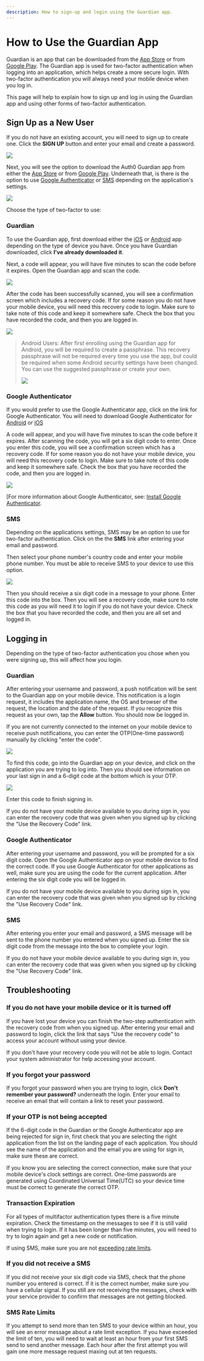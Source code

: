 ```yaml
---
description: How to sign-up and login using the Guardian app.
---
```


# How to Use the Guardian App

Guardian is an app that can be downloaded from the [App Store](https://itunes.apple.com/us/app/auth0-guardian/id1093447833) or from [Google Play](https://play.google.com/store/apps/details?id=com.auth0.guardian). The Guardian app is used for two-factor authentication when logging into an application, which helps create a more secure login.  With two-factor authentication you will always need your mobile device when you log in.

This page will help to explain how to sign up and log in using the Guardian app and using other forms of two-factor authentication.

## Sign Up as a New User

If you do not have an existing account, you will need to sign up to create one. Click the **SIGN UP** button and enter your email and create a password.

![](/media/articles/mfa/sign-up.png)

Next, you will see the option to download the Auth0 Guardian app from either the [App Store](https://itunes.apple.com/us/app/auth0-guardian/id1093447833) or from [Google Play](https://play.google.com/store/apps/details?id=com.auth0.guardian). Underneath that, is there is the option to use [Google Authenticator](#google-authenticator) or [SMS](#sms) depending on the application's settings.
 
![](/media/articles/mfa/choose-mfa.png)

Choose the type of two-factor to use:

### Guardian
To use the Guardian app, first download either the [iOS](https://itunes.apple.com/us/app/auth0-guardian/id1093447833) or [Android](https://play.google.com/store/apps/details?id=com.auth0.guardian) app depending on the type of device you have. Once you have Guardian downloaded, click **I've already downloaded it**.

Next, a code will appear, you will have five minutes to scan the code before it expires. Open the Guardian app and scan the code.

![](/media/articles/mfa/guardian-code.png)

After the code has been successfully scanned, you will see a confirmation screen which includes a recovery code. If for some reason you do not have your mobile device, you will need this recovery code to login. Make sure to take note of this code and keep it somewhere safe. Check the box that you have recorded the code, and then you are logged in.

![](/media/articles/mfa/guardian-recover-code.png)

> Android Users: After first enrolling using the Guardian app for Android, you will be required to create a passphrase. This recovery passphrase will not be required every time you use the app, but could be required when some Android security settings have been changed. You can use the suggested passphrase or create your own. 
>
> ![](/media/articles/mfa/android-passphrase.png)

### Google Authenticator
If you would prefer to use the Google Authenticator app, click on the link for Google Authenticator. You will need to download Google Authenticator for [Android](https://play.google.com/store/apps/details?id=com.google.android.apps.authenticator2) or [iOS](https://itunes.apple.com/us/app/google-authenticator/id388497605)

A code will appear, and you will have five minutes to scan the code before it expires. After scanning the code, you will get a six digit code to enter. Once you enter this code, you will see a confirmation screen which has a recovery code. If for some reason you do not have your mobile device, you will need this recovery code to login. Make sure to take note of this code and keep it somewhere safe. Check the box that you have recorded the code, and then you are logged in.

![](/media/articles/mfa/google-code.png)

[For more information about Google Authenticator, see: [Install Google Authenticator](https://support.google.com/accounts/answer/1066447).

### SMS

Depending on the applications settings, SMS may be an option to use for two-factor authentication. Click on the the **SMS** link after entering your email and password.

Then select your phone number's country code and enter your mobile phone number. You must be able to receive SMS to your device to use this option.

![](/media/articles/mfa/sms.png)

Then you should receive a six digit code in a message to your phone. Enter this code into the box. Then you will see a recovery code, make sure to note this code as you will need it to login if you do not have your device. Check the box that you have recorded the code, and then you are all set and logged in.

## Logging in

Depending on the type of two-factor authentication you chose when you were signing up, this will affect how you login.

### Guardian

After entering your username and password, a push notification will be sent to the Guardian app on your mobile device. This notification is a login request, it includes the application name, the OS and browser of the request, the location and the date of the request. If you recognize this request as your own, tap the **Allow** button. You should now be logged in.

If you are not currently connected to the internet on your mobile device to receive push notifications, you can enter the OTP(One-time password) manually by clicking "enter the code".

![](/media/articles/mfa/guardian-enter-code.png)

To find this code, go into the Guardian app on your device, and click on the application you are trying to log into. Then you should see information on your last sign in and a 6-digit code at the bottom which is your OTP.

![](/media/articles/mfa/guardian-otp-code.png)

Enter this code to finish signing in.

If you do not have your mobile device available to you during sign in, you can enter the recovery code that was given when you signed up by clicking the "Use the Recovery Code" link.

### Google Authenticator

After entering your username and password, you will be prompted for a six digit code. Open the Google Authenticator app on your mobile device to find the correct code. If you use Google Authenticator for other applications as well, make sure you are using the code for the current application. After entering the six digit code you will be logged in.

If you do not have your mobile device available to you during sign in, you can enter the recovery code that was given when you signed up by clicking the "Use Recovery Code" link.

### SMS

After entering you enter your email and password, a SMS message will be sent to the phone number you entered when you signed up. Enter the six digit code from the message into the box to complete your login.

If you do not have your mobile device available to you during sign in, you can enter the recovery code that was given when you signed up by clicking the "Use Recovery Code" link.

## Troubleshooting

### If you do not have your mobile device or it is turned off

If you have lost your device you can finish the two-step authentication with the recovery code from when you signed up. After entering your email and password to login, click the link that says "Use the recovery code" to access your account without using your device.

If you don't have your recovery code you will not be able to login. Contact your system administrator for help accessing your account.

### If you forgot your password

If you forgot your password when you are trying to login, click **Don't remember your password?** underneath the login. Enter your email to receive an email that will contain a link to reset your password.

### If your OTP is not being accepted 

If the 6-digit code in the Guardian or the Google Authenticator app are being rejected for sign in, first check that you are selecting the right application from the list on the landing page of each application. You should see the name of the application and the email you are using for sign in, make sure these are correct.

If you know you are selecting the correct connection, make sure that your mobile device's clock settings are correct. One-time passwords are generated using Coordinated Universal Time(UTC) so your device time must be correct to generate the correct OTP.

### Transaction Expiration

For all types of multifactor authentication types there is a five minute expiration. Check the timestamp on the messages to see if it is still valid when trying to login. If it has been longer than five minutes, you will need to try to login again and get a new code or notification. 

If using SMS, make sure you are not [exceeding rate limits](#sms-rate-limits).

### If you did not receive a SMS

If you did not receive your six digit code via SMS, check that the phone number you entered is correct. If it is the correct number, make sure you have a cellular signal. If you still are not receiving the messages, check with your service provider to confirm that messages are not getting blocked.

### SMS Rate Limits

If you attempt to send more than ten SMS to your device within an hour, you will see an error message about a rate limit exception. If you have exceeded the limit of ten, you will need to wait at least an hour from your first SMS send to send another message. Each hour after the first attempt you will gain one more message request maxing out at ten requests.

